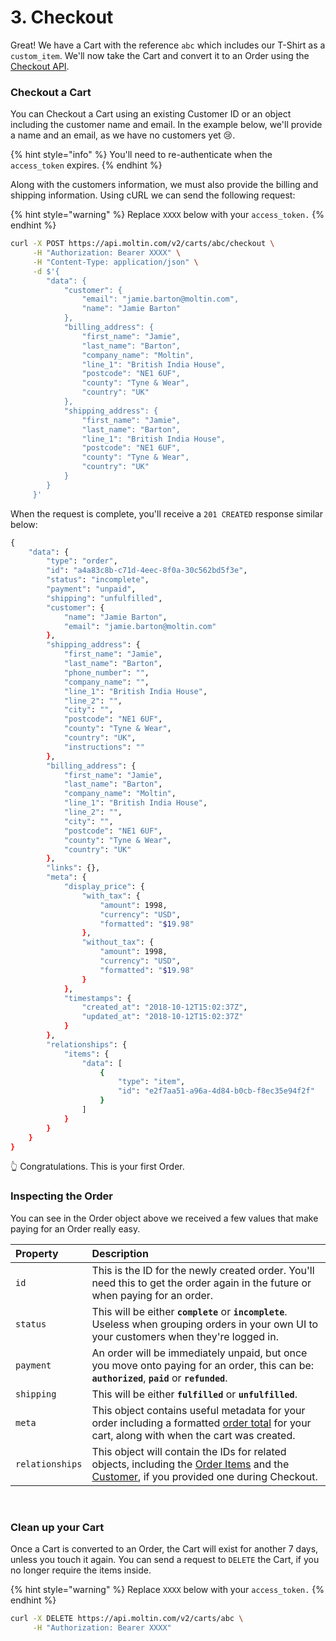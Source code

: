 # 3. Checkout

Great! We have a Cart with the reference `abc` which includes our T-Shirt as a `custom_item`. We'll now take the Cart and convert it to an Order using the [Checkout API](https://docs.moltin.com/carts-and-checkout/checkout).‌

### Checkout a Cart <a id="checkout-a-cart"></a>

You can Checkout a Cart using an existing Customer ID or an object including the customer name and email. In the example below, we'll provide a name and an email, as we have no customers yet 😢.

{% hint style="info" %}
You'll need to re-authenticate when the `access_token` expires.‌
{% endhint %}

Along with the customers information, we must also provide the billing and shipping information. Using cURL we can send the following request:

{% hint style="warning" %}
Replace `XXXX` below with your `access_token.`
{% endhint %}

```bash
‌curl -X POST https://api.moltin.com/v2/carts/abc/checkout \
     -H "Authorization: Bearer XXXX" \
     -H "Content-Type: application/json" \
     -d $'{
		"data": {
			"customer": {
				"email": "jamie.barton@moltin.com",
				"name": "Jamie Barton"
			},
			"billing_address": {
				"first_name": "Jamie",
				"last_name": "Barton",
				"company_name": "Moltin",
				"line_1": "British India House",
				"postcode": "NE1 6UF",
				"county": "Tyne & Wear",
				"country": "UK"
			},
			"shipping_address": {
				"first_name": "Jamie",
				"last_name": "Barton",
				"line_1": "British India House",
				"postcode": "NE1 6UF",
				"county": "Tyne & Wear",
				"country": "UK"
			}
		}
     }'
```

When the request is complete, you'll receive a `201 CREATED` response similar below:

```bash
‌{
	"data": {
		"type": "order",
		"id": "a4a83c8b-c71d-4eec-8f0a-30c562bd5f3e",
		"status": "incomplete",
		"payment": "unpaid",
		"shipping": "unfulfilled",
		"customer": {
			"name": "Jamie Barton",
			"email": "jamie.barton@moltin.com"
		},
		"shipping_address": {
			"first_name": "Jamie",
			"last_name": "Barton",
			"phone_number": "",
			"company_name": "",
			"line_1": "British India House",
			"line_2": "",
			"city": "",
			"postcode": "NE1 6UF",
			"county": "Tyne & Wear",
			"country": "UK",
			"instructions": ""
		},
		"billing_address": {
			"first_name": "Jamie",
			"last_name": "Barton",
			"company_name": "Moltin",
			"line_1": "British India House",
			"line_2": "",
			"city": "",
			"postcode": "NE1 6UF",
			"county": "Tyne & Wear",
			"country": "UK"
		},
		"links": {},
		"meta": {
			"display_price": {
				"with_tax": {
					"amount": 1998,
					"currency": "USD",
					"formatted": "$19.98"
				},
				"without_tax": {
					"amount": 1998,
					"currency": "USD",
					"formatted": "$19.98"
				}
			},
			"timestamps": {
				"created_at": "2018-10-12T15:02:37Z",
				"updated_at": "2018-10-12T15:02:37Z"
			}
		},
		"relationships": {
			"items": {
				"data": [
					{
						"type": "item",
						"id": "e2f7aa51-a96a-4d84-b0cb-f8ec35e94f2f"
					}
				]
			}
		}
	}
}
```

👆 Congratulations. This is your first Order.‌

### Inspecting the Order <a id="inspecting-the-order"></a>

You can see in the Order object above we received a few values that make paying for an Order really easy.

| Property | Description |
| :--- | :--- |
| `id` | This is the ID for the newly created order. You'll need this to get the order again in the future or when paying for an order. |
| `status` | This will be either **`complete`** or **`incomplete`**. Useless when grouping orders in your own UI to your customers when they're logged in. |
| `payment` | An order will be immediately unpaid, but once you move onto paying for an order, this can be: **`authorized`**, **`paid`** or **`refunded`**. |
| `shipping` | This will be either **`fulfilled`** or **`unfulfilled`**. |
| `meta` | This object contains useful metadata for your order including a formatted [order total](https://app.gitbook.com/@moltin/s/guides/calculation-methods) for your cart, along with when the cart was created. |
| `relationships` | This object will contain the IDs for related objects, including the [Order Items](https://docs.moltin.com/orders-and-customers/orders/order-items) and the [Customer](https://docs.moltin.com/orders-and-customers/customers#the-customer-object), if you provided one during Checkout. |

‌

### Clean up your Cart <a id="clean-up-your-cart"></a>

Once a Cart is converted to an Order, the Cart will exist for another 7 days, unless you touch it again. You can send a request to `DELETE` the Cart, if you no longer require the items inside.

{% hint style="warning" %}
Replace `XXXX` below with your `access_token.`
{% endhint %}

```bash
curl -X DELETE https://api.moltin.com/v2/carts/abc \
     -H "Authorization: Bearer XXXX"
```

